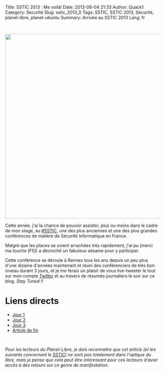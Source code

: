 Title: SSTIC 2013 : Me voilà!
Date: 2013-06-04 21:33
Author: Quack1
Category: Securité
Slug: sstic_2013_0
Tags: SSTIC, SSTIC 2013, Sécurité, planet-libre, planet-ubuntu
Summary: Arrivée au SSTIC 2013
Lang: fr

&nbsp;
<div align=center><img src="static/upload/sstic_0.png" align=center width="600"/></div>

Cette année, j'ai la chance de pouvoir assister, plus ou moins dans le cadre de mon stage, au [#SSTIC](https://www.sstic.org), une des plus anciennes et une des plus grandes conférences de matière de Sécurité Informatique en France.

Malgré que les places se soient arrachées très rapidement, j'ai pu (merci ma touche [F5]) a décroché un fabuleux sésame pour y participer.

Cette conférence se déroule à Rennes tous les ans depuis un peu plus d'une dizaine d'années maintenant et réuni des conférenciers de très bon niveau durant 3 jours, et je me ferais un plaisir de vous live-tweeter le tout sur mon compte [Twitter](https://twitter.com/_Quack1) et au travers de résumés journaliers le soir sur ce blog. _Stay Tuned !!_

# Liens directs

- [Jour 1](/sstic_2013_1.html)
- [Jour 2](/sstic_2013_2.html)
- [Jour 3](/sstic_2013_3.html)
- [Article de fin](/sstic_2013_fin.html)

&nbsp;

_Pour les lecteurs du Planet-Libre, je dois reconnaitre que cet article (et les suivants concernant le [SSTIC](/tag/SSTIC.html)) ne sont pas totalement dans l'optique du libre, mais je pense que cela peut être intéressant pour ces lecteurs d'avoir accès à des retours sur ce genre de manifestation._